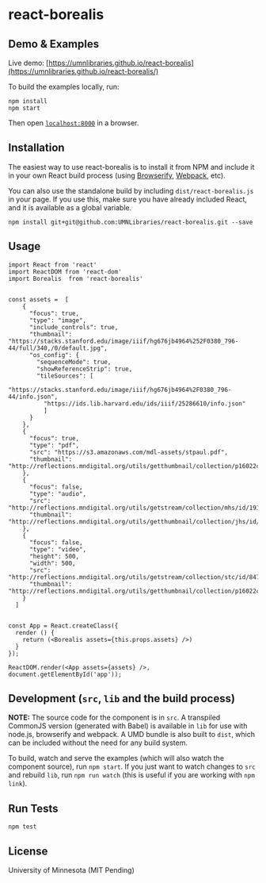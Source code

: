 # react-borealis

## Demo & Examples

Live demo: [https://umnlibraries.github.io/react-borealis](https://umnlibraries.github.io/react-borealis/)

To build the examples locally, run:

```
npm install
npm start
```

Then open [`localhost:8000`](http://localhost:8000) in a browser.


## Installation

The easiest way to use react-borealis is to install it from NPM and include it in your own React build process (using [Browserify](http://browserify.org), [Webpack](http://webpack.github.io/), etc).

You can also use the standalone build by including `dist/react-borealis.js` in your page. If you use this, make sure you have already included React, and it is available as a global variable.

```
npm install git+git@github.com:UMNLibraries/react-borealis.git --save
```


## Usage

```
import React from 'react'
import ReactDOM from 'react-dom'
import Borealis  from 'react-borealis'


const assets =  [
    {
      "focus": true,
      "type": "image",
      "include_controls": true,
      "thumbnail": "https://stacks.stanford.edu/image/iiif/hg676jb4964%252F0380_796-44/full/340,/0/default.jpg",
      "os_config": {
        "sequenceMode": true,
        "showReferenceStrip": true,
        "tileSources": [
          "https://stacks.stanford.edu/image/iiif/hg676jb4964%2F0380_796-44/info.json",
          "https://ids.lib.harvard.edu/ids/iiif/25286610/info.json"
          ]
      }
    },
    {
      "focus": true,
      "type": "pdf",
      "src": "https://s3.amazonaws.com/mdl-assets/stpaul.pdf",
      "thumbnail": "http://reflections.mndigital.org/utils/getthumbnail/collection/p16022coll35/id/0"
    },
    {
      "focus": false,
      "type": "audio",
      "src": "http://reflections.mndigital.org/utils/getstream/collection/mhs/id/1919",
      "thumbnail": "http://reflections.mndigital.org/utils/getthumbnail/collection/jhs/id/885"
    },
    {
      "focus": false,
      "type": "video",
      "height": 500,
      "width": 500,
      "src": "http://reflections.mndigital.org/utils/getstream/collection/stc/id/8470",
      "thumbnail": "http://reflections.mndigital.org/utils/getthumbnail/collection/p16022coll38/id/0"
    }
  ]


const App = React.createClass({
  render () {
    return (<Borealis assets={this.props.assets} />)
  }
});

ReactDOM.render(<App assets={assets} />, document.getElementById('app'));
```

## Development (`src`, `lib` and the build process)

**NOTE:** The source code for the component is in `src`. A transpiled CommonJS version (generated with Babel) is available in `lib` for use with node.js, browserify and webpack. A UMD bundle is also built to `dist`, which can be included without the need for any build system.

To build, watch and serve the examples (which will also watch the component source), run `npm start`. If you just want to watch changes to `src` and rebuild `lib`, run `npm run watch` (this is useful if you are working with `npm link`).

## Run Tests

`npm test`

## License

University of Minnesota (MIT Pending)



